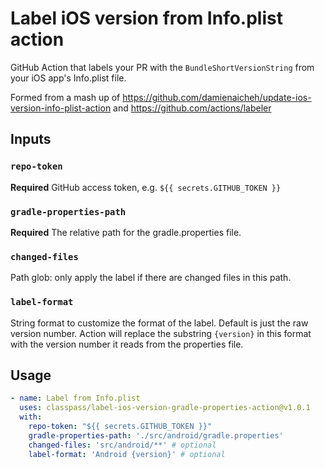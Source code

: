 # Label iOS version from Info.plist action

GitHub Action that labels your PR with the `BundleShortVersionString` from your iOS app's Info.plist file.

Formed from a mash up of https://github.com/damienaicheh/update-ios-version-info-plist-action and https://github.com/actions/labeler

## Inputs

### `repo-token`

**Required** GitHub access token, e.g. `${{ secrets.GITHUB_TOKEN }}`


### `gradle-properties-path`

**Required** The relative path for the gradle.properties file.

###  `changed-files`

Path glob: only apply the label if there are changed files in this path.

###  `label-format`

String format to customize the format of the label. Default is just the raw version number. Action will replace the substring `{version}` in this format with the version number it reads from the properties file.

## Usage

```yaml
- name: Label from Info.plist
  uses: classpass/label-ios-version-gradle-properties-action@v1.0.1
  with:
    repo-token: "${{ secrets.GITHUB_TOKEN }}"
    gradle-properties-path: './src/android/gradle.properties'
    changed-files: 'src/android/**' # optional
    label-format: 'Android {version}' # optional
```
